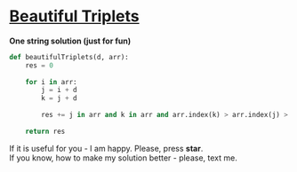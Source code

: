# [Beautiful Triplets](https://www.hackerrank.com/challenges/beautiful-triplets)

**One string solution (just for fun)**
<br>
```python
def beautifulTriplets(d, arr):
    res = 0
    
    for i in arr:
        j = i + d
        k = j + d
        
        res += j in arr and k in arr and arr.index(k) > arr.index(j) > arr.index(i)
    
    return res
```

If it is useful for you - I am happy. Please, press **star**.
<br>
If you know, how to make my solution better - please, text me.
